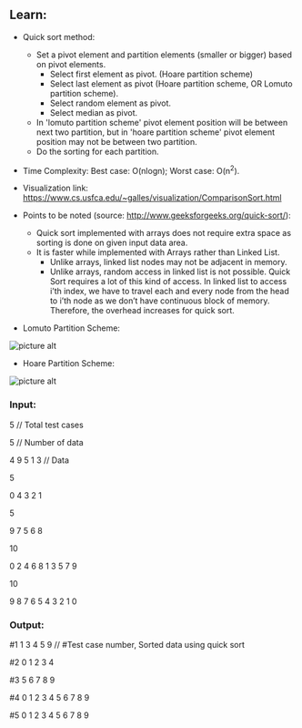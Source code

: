 ## Learn:
- Quick sort method:
  - Set a pivot element and partition elements (smaller or bigger) based on pivot elements.
    - Select first element as pivot. (Hoare partition scheme)
    - Select last element as pivot (Hoare partition scheme, OR Lomuto partition scheme).
    - Select random element as pivot.
    - Select median as pivot.
  - In 'lomuto partition scheme' pivot element position will be between next two partition, but in 'hoare partition scheme' pivot element position may not be between two partition.
  - Do the sorting for each partition.

- Time Complexity: Best case: O(nlogn); Worst case: O(n<sup>2</sup>).

- Visualization link: https://www.cs.usfca.edu/~galles/visualization/ComparisonSort.html

- Points to be noted (source: http://www.geeksforgeeks.org/quick-sort/):
  - Quick sort implemented with arrays does not require extra space as sorting is done on given input data area.
  - It is faster while implemented with Arrays rather than Linked List.
    - Unlike arrays, linked list nodes may not be adjacent in memory.
    - Unlike arrays, random access in linked list is not possible. Quick Sort requires a lot of this kind of access. In linked list to access i’th index, we have to travel each and every node from the head to i’th node as we don’t have continuous block of memory. Therefore, the overhead increases for quick sort.

- Lomuto Partition Scheme:

![picture alt](https://github.com/ami-arkhan/study-materials/blob/master/codes/sorting/quick-sort/quick_sort.png "Quick Sort")

- Hoare Partition Scheme:

![picture alt](https://github.com/ami-arkhan/study-materials/blob/master/codes/sorting/quick-sort/quick_sort_animation.gif "Quick Sort Animation")



### Input:
5   // Total test cases

5   // Number of data

4 9 5 1 3   // Data

5

0 4 3 2 1

5

9 7 5 6 8

10

0 2 4 6 8 1 3 5 7 9

10

9 8 7 6 5 4 3 2 1 0



### Output:
#1 1 3 4 5 9    // #Test case number, Sorted data using quick sort

#2 0 1 2 3 4

#3 5 6 7 8 9

#4 0 1 2 3 4 5 6 7 8 9

#5 0 1 2 3 4 5 6 7 8 9

